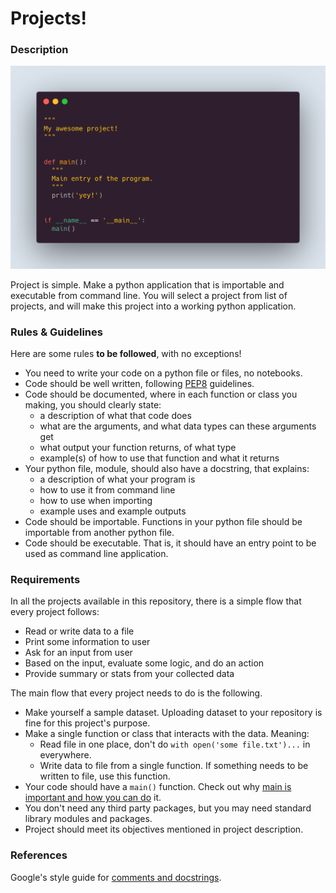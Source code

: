# Projects!

### Description

![carbon](carbon.png)

<!--  carbon code -- can you guess what it does? Run and see the result!
"""
My awesome project!
"""


def main():
  """
  Main entry of the program.
  """
  print('yey!')
  

if __name__ == '__main__':
  main()
-->

Project is simple. Make a python application that is importable and executable from command line. You will select a project from list of projects, and will make this project into a working python application. 

### Rules & Guidelines

Here are some rules **to be followed**, with no exceptions!

- You need to write your code on a python file or files, no notebooks.
- Code should be well written, following [PEP8](https://www.python.org/dev/peps/pep-0008/) guidelines.
- Code should be documented, where in each function or class you making, you should clearly state:
  -  a description of what that code does
  -  what are the arguments, and what data types can these arguments get
  -  what output your function returns, of what type
  -  example(s) of how to use that function and what it returns
- Your python file, module, should also have a docstring, that explains:
  -  a description of what your program is 
  -  how to use it from command line
  -  how to use when importing
  -  example uses and example outputs
- Code should be importable. Functions in your python file should be importable from another python file.
- Code should be executable. That is, it should have an entry point to be used as command line application.

### Requirements

In all the projects available in this repository, there is a simple flow that every project follows:

- Read or write data to a file
- Print some information to user
- Ask for an input from user
- Based on the input, evaluate some logic, and do an action
- Provide summary or stats from your collected data

The main flow that every project needs to do is the following.

- Make yourself a sample dataset. Uploading dataset to your repository is fine for this project's purpose.
- Make a single function or class that interacts with the data. Meaning:
  - Read file in one place, don't do `with open('some file.txt')...` in everywhere.
  - Write data to file from a single function. If something needs to be written to file, use this function.
- Your code should have a `main()` function. Check out why [main is important and how you can do](https://realpython.com/python-main-function/) it.
- You don't need any third party packages, but you may need standard library modules and packages.
- Project should meet its objectives mentioned in project description.

### References

Google's style guide for [comments and docstrings](https://google.github.io/styleguide/pyguide.html#38-comments-and-docstrings).